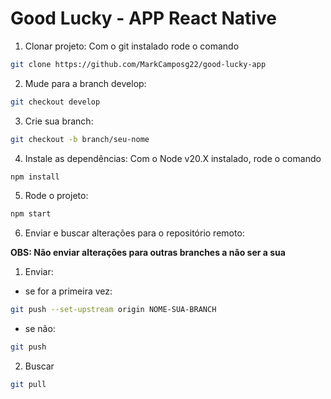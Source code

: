 # Good Lucky - APP React Native

1. Clonar projeto:
Com o git instalado rode o comando
```bash
git clone https://github.com/MarkCamposg22/good-lucky-app
```

2. Mude para a branch develop:
```bash
git checkout develop
```

3. Crie sua branch:
```bash
git checkout -b branch/seu-nome
```

4. Instale as dependências:
Com o Node v20.X instalado, rode o comando
```bash
npm install
```

5. Rode o projeto:
```bash
npm start
```

6. Enviar e buscar alterações para o repositório remoto:

**OBS: Não enviar alterações para outras branches a não ser a sua**

1. Enviar:
- se for a primeira vez:
```bash
git push --set-upstream origin NOME-SUA-BRANCH
```

- se não:
```bash
git push
```

2. Buscar
```bash
git pull
```
